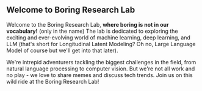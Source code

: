 ## Welcome to Boring Research Lab

Welcome to the Boring Research Lab, **where boring is not in our vocabulary!** (only in the name) The lab is dedicated to exploring the exciting and ever-evolving world of machine learning, deep learning, and LLM (that's short for Longitudinal Latent Modeling? Oh no, Large Language Model of course but we'll get into that later).

We're intrepid adventurers tackling the biggest challenges in the field, from natural language processing to computer vision. But we're not all work and no play - we love to share memes and discuss tech trends. Join us on this wild ride at the Boring Research Lab!
